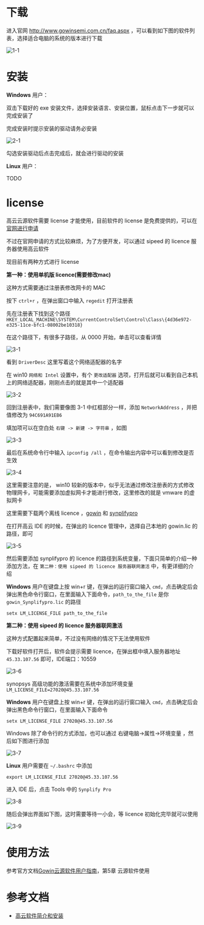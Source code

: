 # 下载

进入官网 http://www.gowinsemi.com.cn/faq.aspx ，可以看到如下图的软件列表，选择适合电脑的系统的版本进行下载

![1-1](../../../assets/gowin_down.png)

# 安装

**Windows** 用户：

双击下载好的 exe 安装文件，选择安装语言、安装位置，鼠标点击下一步就可以完成安装了

完成安装时提示安装的驱动请务必安装

![2-1](../../assets/gowin_install.png)

勾选安装驱动后点击完成后，就会进行驱动的安装

**Linux** 用户：

TODO

# license

高云云源软件需要 license 才能使用，目前软件的 license 是免费提供的，可以在[官网进行申请](http://www.gowinsemi.com.cn/faq_view.aspx)

不过在官网申请的方式比较麻烦，为了方便开发，可以通过 sipeed 的 licence 服务器使用高云软件

现目前有两种方式进行 license

**第一种：使用单机版 licence(需要修改mac)**

这种方式需要通过注册表修改网卡的 MAC

按下 `ctrl+r` ，在弹出窗口中输入 `regedit` 打开注册表

先在注册表下找到这个路径 `HKEY_LOCAL_MACHINE\SYSTEM\CurrentControlSet\Control\Class\{4d36e972-e325-11ce-bfc1-08002be10318}`

在这个路径下，有很多子路径，从 0000 开始，单击可以查看详情

![3-1](../../assets/lic_file_1.png)

看到 `DriverDesc` 这里写着这个网络适配器的名字

在 win10 `网络和 Intel` 设置中，有个 `更改适配器` 选项，打开后就可以看到自己本机上的网络适配器，刚刚点击的就是其中一个适配器

![3-2](../../assets/lic_file_2.png)

回到注册表中，我们需要像图 3-1 中红框部分一样，添加 `NetworkAddress` ，并把值修改为 `94C691A91EB6`

填加项可以在空白处 `右键 -> 新建 -> 字符串` ，如图

![3-3](../../assets/lic_file_3.png)

最后在系统命令行中输入 `ipconfig /all` ，在命令输出内容中可以看到修改是否生效

![3-4](../../assets/lic_file_4.png)

这里需要注意的是， win10 较新的版本中，似乎无法通过修改注册表的方式修改物理网卡，可能需要添加虚拟网卡才能进行修改，这里修改的就是 vmware 的虚拟网卡

这里需要下载两个离线 licence ，[gowin](../../assets/files/gowin.lic) 和 [synplifypro](../../assets/files/gowin_Synplifypro.lic)

在打开高云 IDE 的时候，在弹出的 licence 管理中，选择自己本地的 gowin.lic 的路径，即可

![3-5](../../assets/lic_file_5.png)

然后需要添加 synplifypro 的 licence 的路径到系统变量，下面只简单的介绍一种添加方法，在 `第二种：使用 sipeed 的 licence 服务器联网激活` 中，有更详细的介绍

**Windows** 用户在键盘上按 win+r 键，在弹出的运行窗口输入 `cmd`，点击确定后会弹出黑色命令行窗口，在里面输入下面命令，`path_to_the_file` 是你 `gowin_Synplifypro.lic` 的路径

```
setx LM_LICENSE_FILE path_to_the_file
```

**第二种：使用 sipeed 的 licence 服务器联网激活**

这种方式配置起来简单，不过没有网络的情况下无法使用软件

下载好软件打开后，软件会提示需要 licence，在弹出框中填入服务器地址 `45.33.107.56` 即可，IDE端口：10559

![3-6](../../assets/lic_remote_1.png)

synopsys 高级功能的激活需要在系统中添加环境变量 `LM_LICENSE_FILE=27020@45.33.107.56`

**Windows** 用户在键盘上按 win+r 键，在弹出的运行窗口输入 `cmd`，点击确定后会弹出黑色命令行窗口，在里面输入下面命令

```
setx LM_LICENSE_FILE 27020@45.33.107.56
```

Windows 除了命令行的方式添加，也可以通过 右键电脑->属性->环境变量 ，然后如下图进行添加

![3-7](../../assets/lic_remote_2.png)

**Linux** 用户需要在 `~/.bashrc` 中添加

```
export LM_LICENSE_FILE 27020@45.33.107.56
```

进入 IDE 后，点击 Tools 中的 `Synplify Pro`

![3-8](../../assets/lic_remote_3.png)

随后会弹出界面如下图，这时需要等待一小会，等 licence 初始化完毕就可以使用

![3-9](../../assets/lic_remote_4.png)

# 使用方法

参考官方文档[Gowin云源软件用户指南](http://cdn.gowinsemi.com.cn/SUG100-1.8_Gowin%E4%BA%91%E6%BA%90%E8%BD%AF%E4%BB%B6%E7%94%A8%E6%88%B7%E6%8C%87%E5%8D%97.pdf)，第5章 云源软件使用

# 参考文档

+ [高云软件简介和安装](http://cdn.gowinsemi.com.cn/%E9%AB%98%E4%BA%91%E8%BD%AF%E4%BB%B6%E7%AE%80%E4%BB%8B%E5%92%8C%E5%AE%89%E8%A3%85.pdf)

